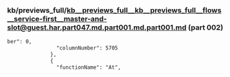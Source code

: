 ### kb/previews_full/kb__previews_full__kb__previews_full__flows__service-first__master-and-slot@guest.har.part047.md.part001.md.part001.md (part 002)

```md
ber": 0,
                "columnNumber": 5705
              },
              {
                "functionName": "At",
           
```

```

